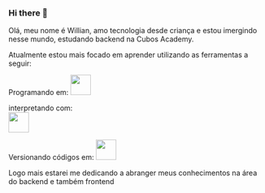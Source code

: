 ### Hi there 👋
Olá, meu nome é Willian, amo tecnologia desde criança e estou imergindo nesse mundo, estudando backend na Cubos Academy.

Atualmente estou mais focado em aprender utilizando as ferramentas a seguir:

Programando em: 
<img width="40" heigth="40" src="https://cdn.jsdelivr.net/gh/devicons/devicon/icons/javascript/javascript-original.svg" />

interpretando com:  
<img width="40" heigth="40" src="https://cdn.jsdelivr.net/gh/devicons/devicon/icons/nodejs/nodejs-plain.svg" /> 

Versionando códigos em: 
<img width="40" heigth="40" src ="https://cdn.jsdelivr.net/gh/devicons/devicon/icons/git/git-plain-wordmark.svg" />

Logo mais estarei me dedicando a abranger  meus conhecimentos na área do backend e também frontend
<!--
**willa-borges/willa-borges** is a ✨ _special_ ✨ repository because its `README.md` (this file) appears on your GitHub profile.

Here are some ideas to get you started:

- 🔭 I’m currently working on ...
- 🌱 I’m currently learning ...
- 👯 I’m looking to collaborate on ...
- 🤔 I’m looking for help with ...
- 💬 Ask me about ...
- 📫 How to reach me: ...
- 😄 Pronouns: ...
- ⚡ Fun fact: ...
-->
